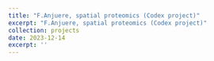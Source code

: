 ```yaml
---
title: "F.Anjuere, spatial proteomics (Codex project)"
excerpt: "F.Anjuere, spatial proteomics (Codex project)"
collection: projects
date: 2023-12-14
excerpt: ''
---
```

